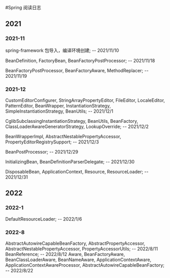 #Spring 阅读日志 
## 2021 
### 2021-11
spring-framework 包导入，编译环境创建; -- 2021/11/10  
  
BeanDefinition, FactoryBean, BeanFactoryPostProcessor; -- 2021/11/18  
  
BeanFactoryPostProcessor, BeanFactoryAware, MethodReplacer; -- 2021/11/19  

### 2021-12  
CustomEditorConfigurer, StringArrayPropertyEditor, FileEditor, LocaleEditor, PatternEditor,
BeanWrapper, InstantiationStrategy, SimpleInstantiationStrategy, BeanUtils; -- 2021/12/1  

CglibSubclassingInstantiationStrategy, BeanUtils, BeanFactory,
ClassLoaderAwareGeneratorStrategy, LookupOverride; -- 2021/12/2 

BeanWrapperImpl, AbstractNestablePropertyAccessor, PropertyEditorRegistrySupport; -- 2021/12/3

BeanPostProcessor; -- 2021/12/29

InitializingBean, BeanDefinitionParserDelegate; -- 2021/12/30

DisposableBean, ApplicationContext, Resource, ResourceLoader; -- 2021/12/31

## 2022
### 2022-1
DefaultResourceLoader; -- 2022/1/6
### 2022-8
AbstractAutowireCapableBeanFactory, AbstractPropertyAccessor, AbstractNestablePropertyAccessor,
PropertyAccessorUtils; -- 2022/8/11
BeanReference; -- 2022/8/12
Aware, BeanFactoryAware, BeanClassLoaderAware, BeanNameAware, ApplicationContextAware,
ApplicationContextAwareProcessor, AbstractAutowireCapableBeanFactory; -- 2022/8/22
